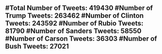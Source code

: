#Total Number of Tweets: 419430 
#Number of Trump Tweets: 263462
#Number of Clinton Tweets: 243592
#Number of Rubio Tweets: 81790
#Number of Sanders Tweets: 58550
#Number of Carson Tweets: 36303
#Number of Bush Tweets: 27021
---
